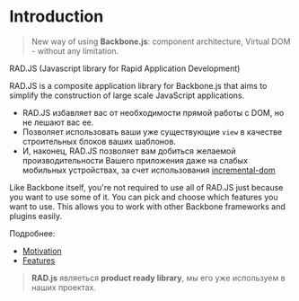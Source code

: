 # Introduction

> New way of using **Backbone.js**: component architecture, Virtual DOM - without any limitation.

RAD.JS (Javascript library for Rapid Application Development)

RAD.JS is a composite application library for Backbone.js that aims to simplify the construction of large scale JavaScript applications.

* RAD.JS избавляет вас от необходимости прямой работы с DOM, но не лешают вас ее.
* Позволяет использовать ваши уже существующие `view` в качестве строительных блоков ваших шаблонов.
* И, наконец, RAD.JS позволяет вам добиться желаемой производительности Вашего приложения даже на слабых мобильных устройствах, за счет использования [incremental-dom](https://github.com/google/incremental-dom)

Like Backbone itself, you're not required to use all of RAD.JS just because you want to use some of it. You can pick and choose which features you want to use. This allows you to work with other Backbone frameworks and plugins easily.

Подробнее:

* [Motivation](Motivation.md)
* [Features](Features.md)

> **RAD.js** являеться **product ready library**, мы его уже используем в наших проектах.